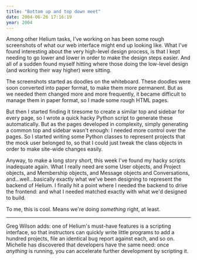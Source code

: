 ```yaml
---
title: "Bottom up and top down meet"
date: 2004-06-26 17:16:19
year: 2004
---
```

Among other Helium tasks, I've working on has been some rough screenshots of what our web interface might end up looking like. What I've found interesting about the very high-level design process, is that I kept needing to go lower and lower in order to make the design steps easier. And all of a sudden found myself hitting where those doing the low-level design (and working their way higher) were sitting.

The screenshots started as doodles on the whiteboard. These doodles were soon converted into paper format, to make them more permanent. But as we needed them changed more and more frequently, it became difficult to manage them in paper format, so I made some rough HTML pages.

But then I started finding it tiresome to create a similar top and sidebar for every page, so I wrote a quick hacky Python script to generate these automatically. But as the pages developed in complexity, simply generating a common top and sidebar wasn't enough: I needed more control over the pages. So I started writing some Python classes to represent projects that the mock user belonged to, so that I could just tweak the class objects in order to make site-wide changes easily.

Anyway, to make a long story short, this week I've found my hacky scripts inadequate again. What I really need are some User objects, and Project objects, and Membership objects, and Message objects and Conversations, and…well…basically exactly what we've been designing to represent the backend of Helium. I finally hit a point where I needed the backend to drive the frontend: and what I needed matched exactly with what we'd designed to build.

To me, this is cool. Means we're doing <em>something</em> right, at least.

<hr />

Greg Wilson adds: one of Helium's must-have features is a scripting interface, so that instructors can quickly write little programs to add a hundred projects, file an identical bug report against each, and so on. Michelle has discovered that developers have the same need: once <em>anything</em> is running, you can accelerate further development by scripting it.
